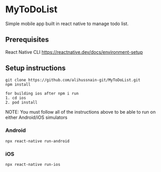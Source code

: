 # MyToDoList
Simple mobile app built in react native to manage todo list.

## Prerequisites
React Native CLI
https://reactnative.dev/docs/environment-setup


## Setup instructions
```
git clone https://github.com/alihussnain-git/MyToDoList.git
npm install

for building ios after npm i run 
1. cd ios
2. pod install
```

NOTE:  You must follow all of the instructions above to be able to run on either Android/iOS simulators

### Android
```
npx react-native run-android
```

### iOS
```
npx react-native run-ios
```


